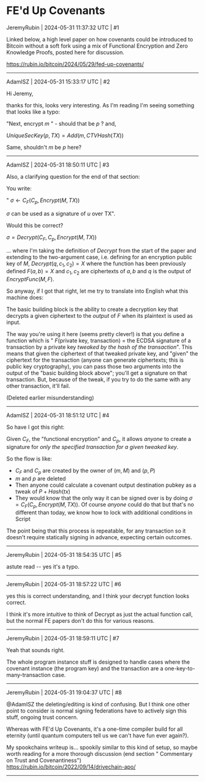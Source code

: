 # FE'd Up Covenants

JeremyRubin | 2024-05-31 11:37:32 UTC | #1

Linked below, a high level paper on how covenants could be introduced to Bitcoin without a soft fork using a mix of Functional Encryption and Zero Knowledge Proofs, posted here for discussion.

https://rubin.io/bitcoin/2024/05/29/fed-up-covenants/

-------------------------

AdamISZ | 2024-05-31 15:33:17 UTC | #2

Hi Jeremy,

thanks for this, looks very interesting. As I'm reading I'm seeing something that looks like a typo:

"Next, encrypt $m$ " - should that be $p$ ? and,

$UniqueSecKey(p, TX) = Add(m, CTVHash(TX))$

Same, shouldn't $m$ be $p$ here?

-------------------------

AdamISZ | 2024-05-31 18:50:11 UTC | #3

Also, a clarifying question for the end of that section:

You write:

" $\sigma \leftarrow C_F(C_p, Encrypt(M, TX))$

$\sigma$ can be used as a signature of $u$ over TX".

Would this be correct?

$\sigma = Decrypt(C_F, C_p, Encrypt(M, TX))$

... where I'm taking the definition of $Decrypt$ from the start of the paper and extending to the two-argument case, i.e. defining for an encryption public key of $M$, $Decrypt(q, c_1, c_2) = X$ where the function has been previously defined $F(a, b) = X$ and $c_1, c_2$ are ciphertexts of $a, b$ and $q$ is the output of $EncryptFunc(M, F)$.

So anyway, if I got that right, let me try to translate into English what this machine does:

The basic building block is the ability to create a decryption key that decrypts a given ciphertext to the *output* of $F$ when its plaintext is used as input.

The way you're using it here (seems pretty clever!) is that you define a function which is " $F$(private key, transaction) = the ECDSA signature of a transaction by a private key *tweaked by the hash of the transaction*". This means that given the ciphertext of that tweaked private key, and "given" the ciphertext for the transaction (anyone can generate ciphertexts; this is public key cryptography), you can pass those two arguments into the output of the "basic building block above"; you'll get a signature on that transaction. But, because of the tweak, if you try to do the same with any other transaction, it'll fail.

(Deleted earlier misunderstanding)

-------------------------

AdamISZ | 2024-05-31 18:51:12 UTC | #4

So have I got this right:

Given $C_F$, the "functional encryption" and $C_p$, it allows *anyone* to create a signature for *only the specified transaction for a given tweaked key*.

So the flow is like:

* $C_F$ and $C_p$ are created by the owner of $(m,M)$ and $(p,P)$
* $m$ and $p$ are deleted
* Then anyone could calculate a covenant output destination pubkey as a tweak of $P + Hash(tx)$
* They would know that the only way it can be signed over is by doing $\sigma = C_F(C_p, Encrypt(M, TX))$. Of course *anyone* could do that but that's no different than today, we know how to lock with additional conditions in Script

The point being that this process is repeatable, for any transaction so it doesn't require statically signing in advance, expecting certain outcomes.

-------------------------

JeremyRubin | 2024-05-31 18:54:35 UTC | #5

astute read -- yes it's a typo.

-------------------------

JeremyRubin | 2024-05-31 18:57:22 UTC | #6

yes this is correct understanding, and I think your decrypt function looks correct.

I think it's more intuitive to think of Decrypt as just the actual function call, but the normal FE papers don't do this for various reasons.

-------------------------

JeremyRubin | 2024-05-31 18:59:11 UTC | #7

Yeah that sounds right.


The whole program instance stuff is designed to handle cases where the covenant instance (the program key) and the transaction are a one-key-to-many-transaction case.

-------------------------

JeremyRubin | 2024-05-31 19:04:37 UTC | #8

@AdamISZ the deleting/editing is kind of confusing. But I think one other point to consider is normal signing federations have to actively sign this stuff, ongoing trust concern.

Whereas with FE'd Up Covenants, it's a one-time compiler build for all eternity (until quantum computers tell us we can't have fun ever again?).


My spookchains writeup is... spookily similar to this kind of setup, so maybe worth reading for a more thorough discussion (end section " Commentary on Trust and Covenantiness") https://rubin.io/bitcoin/2022/09/14/drivechain-apo/

-------------------------

